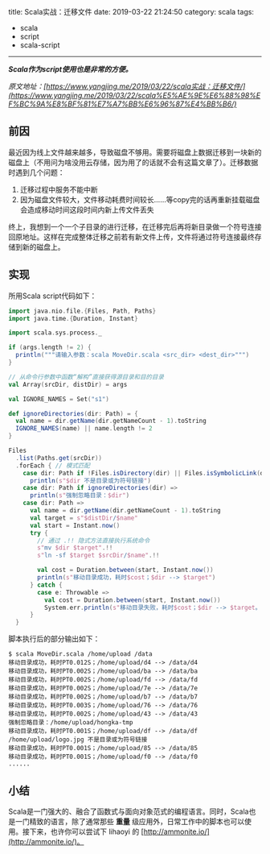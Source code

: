 title: Scala实战：迁移文件
date: 2019-03-22 21:24:50
category: scala
tags:
  - scala
  - script
  - scala-script
---

***Scala作为script使用也是非常的方便。***

*原文地址：[https://www.yangjing.me/2019/03/22/scala实战：迁移文件/](https://www.yangjing.me/2019/03/22/scala%E5%AE%9E%E6%88%98%EF%BC%9A%E8%BF%81%E7%A7%BB%E6%96%87%E4%BB%B6/)*

## 前因

最近因为线上文件越来越多，导致磁盘不够用。需要将磁盘上数据迁移到一块新的磁盘上（不用问为啥没用云存储，因为用了的话就不会有这篇文章了）。迁移数据时遇到几个问题：

1. 迁移过程中服务不能中断
2. 因为磁盘文件较大，文件移动耗费时间较长……等copy完的话再重新挂载磁盘会造成移动时间这段时间内新上传文件丢失

终上，我想到一个一个子目录的进行迁移，在迁移完后再将新目录做一个符号连接回原地址。这样在完成整体迁移之前若有新文件上传，文件将通过符号连接最终存储到新的磁盘上。

## 实现

所用Scala script代码如下：

```scala
import java.nio.file.{Files, Path, Paths}
import java.time.{Duration, Instant}

import scala.sys.process._

if (args.length != 2) {
  println("""请输入参数：scala MoveDir.scala <src_dir> <dest_dir>""")
}

// 从命令行参数中函数“解构”直接获得源目录和目的目录
val Array(srcDir, distDir) = args

val IGNORE_NAMES = Set("s1")

def ignoreDirectories(dir: Path) = {
  val name = dir.getName(dir.getNameCount - 1).toString
  IGNORE_NAMES(name) || name.length != 2
}

Files
  .list(Paths.get(srcDir))
  .forEach { // 模式匹配
    case dir: Path if !Files.isDirectory(dir) || Files.isSymbolicLink(dir) =>
      println(s"$dir 不是目录或为符号链接")
    case dir: Path if ignoreDirectories(dir) =>
      println(s"强制忽略目录：$dir")
    case dir: Path =>
      val name = dir.getName(dir.getNameCount - 1).toString
      val target = s"$distDir/$name"
      val start = Instant.now()
      try {
        // 通过 .!! 隐式方法直接执行系统命令
        s"mv $dir $target".!!
        s"ln -sf $target $srcDir/$name".!!

        val cost = Duration.between(start, Instant.now())
        println(s"移动目录成功，耗时$cost；$dir --> $target")
      } catch {
        case e: Throwable =>
          val cost = Duration.between(start, Instant.now())
          System.err.println(s"移动目录失败，耗时$cost；$dir --> $target。${e.toString}")
      }
  }
```


脚本执行后的部分输出如下：

```
$ scala MoveDir.scala /home/upload /data
移动目录成功，耗时PT0.012S；/home/upload/d4 --> /data/d4
移动目录成功，耗时PT0.002S；/home/upload/ba --> /data/ba
移动目录成功，耗时PT0.002S；/home/upload/fd --> /data/fd
移动目录成功，耗时PT0.002S；/home/upload/7e --> /data/7e
移动目录成功，耗时PT0.002S；/home/upload/b7 --> /data/b7
移动目录成功，耗时PT0.003S；/home/upload/76 --> /data/76
移动目录成功，耗时PT0.002S；/home/upload/43 --> /data/43
强制忽略目录：/home/upload/hongka-tmp
移动目录成功，耗时PT0.001S；/home/upload/df --> /data/df
/home/upload/logo.jpg 不是目录或为符号链接
移动目录成功，耗时PT0.001S；/home/upload/85 --> /data/85
移动目录成功，耗时PT0.001S；/home/upload/f0 --> /data/f0
......
```

## 小结

Scala是一门强大的、融合了函数式与面向对象范式的编程语言。同时，Scala也是一门精致的语言，除了通常那些 **重量** 级应用外，日常工作中的脚本也可以使用。接下来，也许你可以尝试下 lihaoyi 的 [http://ammonite.io/](http://ammonite.io/)。

